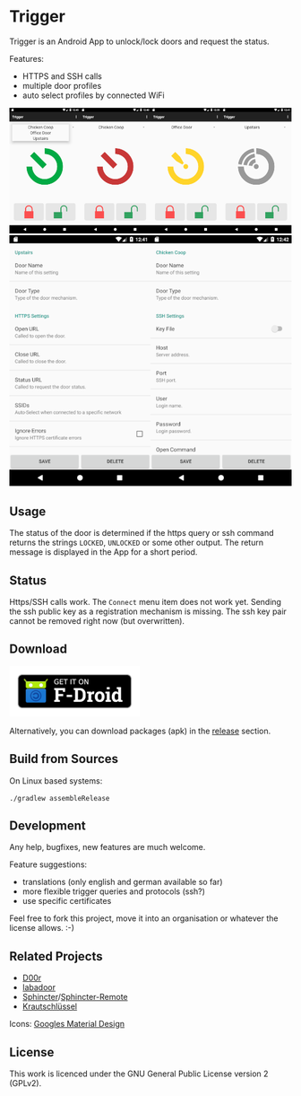Trigger
=======

Trigger is an Android App to unlock/lock doors and request the status.

Features:
 - HTTPS and SSH calls
 - multiple door profiles
 - auto select profiles by connected WiFi

![image](screenshot_states.png)
![image](screenshot_settings.png)

## Usage

The status of the door is determined if the https query or ssh command returns the strings `LOCKED`, `UNLOCKED` or some other output. The return message is displayed in the App for a short period.

## Status

Https/SSH calls work. The `Connect` menu item does not work yet. Sending the ssh public key as a registration mechanism is missing. The ssh key pair cannot be removed right now (but overwritten).

## Download

[<img src="fdroid.png" alt="Get it on F-Droid" height="90">](https://f-droid.org/packages/com.example.trigger/)

Alternatively, you can download packages (apk) in the [release](https://github.com/mwarning/trigger/releases) section.

## Build from Sources

On Linux based systems:

```
./gradlew assembleRelease
```

## Development

Any help, bugfixes, new features are much welcome.

Feature suggestions:
- translations (only english and german available so far)
- more flexible trigger queries and protocols (ssh?)
- use specific certificates

Feel free to fork this project, move it into an organisation or whatever the license allows. :-)

## Related Projects

* [D00r](https://github.com/h42i/d00r-app)
* [labadoor](https://github.com/ToLABaki/labadoor)
* [Sphincter](https://github.com/openlab-aux/sphincter)/[Sphincter-Remote](https://github.com/openlab-aux/Sphincter-Remote)
* [Krautschlüssel](https://gitlab.com/fiveop/krautschluessel)

Icons: [Googles Material Design](https://material.io/tools/icons/)

## License

This work is licenced under the GNU General Public License version 2 (GPLv2).
